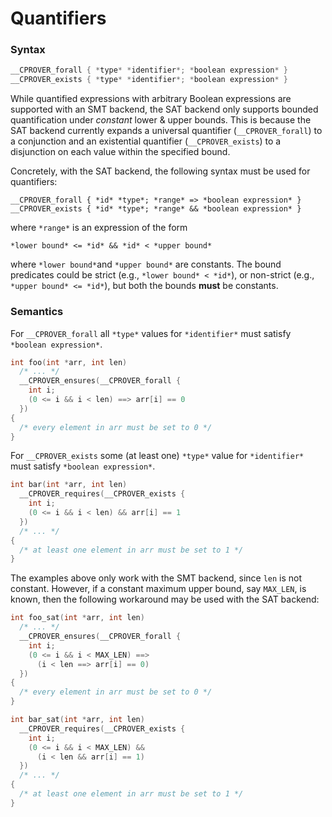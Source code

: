 # Quantifiers

### Syntax

```c
__CPROVER_forall { *type* *identifier*; *boolean expression* }
__CPROVER_exists { *type* *identifier*; *boolean expression* }
```

While quantified expressions with arbitrary Boolean expressions are supported with an SMT backend, the SAT backend only supports bounded quantification under _constant_ lower & upper bounds. This is because the SAT backend currently expands a universal quantifier (`__CPROVER_forall`) to a conjunction and an existential quantifier (`__CPROVER_exists`) to a disjunction on each value within the specified bound.

Concretely, with the SAT backend, the following syntax must be used for quantifiers:

```
__CPROVER_forall { *id* *type*; *range* => *boolean expression* }
__CPROVER_exists { *id* *type*; *range* && *boolean expression* }
```

where `*range*` is an expression of the form

```
*lower bound* <= *id* && *id* < *upper bound*
```

where `*lower bound*`and `*upper bound*` are constants.
The bound predicates could be strict (e.g., `*lower bound* < *id*`),
or non-strict (e.g., `*upper bound* <= *id*`),
but both the bounds **must** be constants.


### Semantics

For `__CPROVER_forall` all `*type*` values for `*identifier*` must satisfy
`*boolean expression*`.

```c
int foo(int *arr, int len)
  /* ... */
  __CPROVER_ensures(__CPROVER_forall {
    int i;
    (0 <= i && i < len) ==> arr[i] == 0
  })
{
  /* every element in arr must be set to 0 */
}
```

For `__CPROVER_exists` some (at least one) `*type*` value for `*identifier*`
must satisfy `*boolean expression*`.

```c
int bar(int *arr, int len)
  __CPROVER_requires(__CPROVER_exists {
    int i;
    (0 <= i && i < len) && arr[i] == 1
  })
  /* ... */
{
  /* at least one element in arr must be set to 1 */
}
```

The examples above only work with the SMT backend, since `len` is not constant.
However, if a constant maximum upper bound, say `MAX_LEN`, is known,
then the following workaround may be used with the SAT backend:

```c
int foo_sat(int *arr, int len)
  /* ... */
  __CPROVER_ensures(__CPROVER_forall {
    int i;
    (0 <= i && i < MAX_LEN) ==>
      (i < len ==> arr[i] == 0)
  })
{
  /* every element in arr must be set to 0 */
}

int bar_sat(int *arr, int len)
  __CPROVER_requires(__CPROVER_exists {
    int i;
    (0 <= i && i < MAX_LEN) &&
      (i < len && arr[i] == 1)
  })
  /* ... */
{
  /* at least one element in arr must be set to 1 */
}
```
